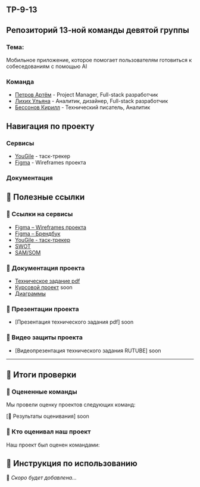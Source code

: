 ## TP-9-13
## Репозиторий 13-ной команды девятой группы
### Тема: 
Мобильное приложение, которое помогает пользователям готовиться к собеседованиям с помощью AI

### Команда
 - [Петров Артём](https://github.com/J3MeTron"") - Project Manager, Full-stack разработчик
 - [Лихих Ульяна](https://github.com/ullikhikh"") - Аналитик, дизайнер, Full-stack разработчик
 - [Бессонов Кирилл](https://github.com/blacklavilass "") - Технический писатель, Аналитик

 
## Навигация по проекту

### Сервисы

- [YouGile](https://ru.yougile.com/team/a0f86d00369f/ProTalk) - таск-трекер
- [Figma](https://www.figma.com/design/MJG7PCYO5oUsu6OQ3AAewU/%D1%8D%D0%BA%D1%80%D0%B0%D0%BD%D1%8B?node-id=0-1&t=zrsIh3gRhjGnsUdL-1) - Wireframes проекта

### Документация
## 🔗 Полезные ссылки
### 📌 Ссылки на сервисы
- [Figma – Wireframes проекта](https://www.figma.com/design/MJG7PCYO5oUsu6OQ3AAewU/%D1%8D%D0%BA%D1%80%D0%B0%D0%BD%D1%8B?node-id=0-1&t=zrsIh3gRhjGnsUdL-1)
- [Figma – Брендбук](https://www.figma.com/design/qDzxwHzmc3QJeB96yv7fhx/ProTalk-Lock?node-id=0-1&t=gUMls4EuNgfP8uGL-1)
- [YouGile - таск-трекер](https://ru.yougile.com/team/a0f86d00369f/ProTalk)
- [SWOT](https://github.com/TP-ProTalk/ProTalk_documentation/blob/main/business%20analytics/SWOT.pdf)
- [SAM/SOM](https://github.com/TP-ProTalk/ProTalk_documentation/blob/main/business%20analytics/SAM%20SOM.pdf)
  

### 📜 Документация проекта
- [Техническое задание pdf](https://github.com/TP-ProTalk/ProTalk_documentation/blob/main/technical%20specification/Техническое%20задание.pdf)
- [Курсовой проект](#) soon
- [Диаграммы](https://github.com/TP-ProTalk/ProTalk_documentation/tree/main/diagrams)

### 🎤 Презентации проекта
- [Презентация технического задания pdf] soon 

### 🎥 Видео защиты проекта
- [Видеопрезентация технического задания RUTUBE] soon

---
## 💬 Итоги проверки  

### 📌 Оцененные команды  
Мы провели оценку проектов следующих команд:

[📄 Результаты оценивания] soon

### 📌 Кто оценивал наш проект  
Наш проект был оценен командами:  

## 📖 Инструкция по использованию

🚀 *Скоро будет добавлена...*

